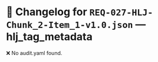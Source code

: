 # 📝 Changelog for `REQ-027-HLJ-Chunk_2-Item_1-v1.0.json` — **hlj_tag_metadata**

❌ No audit.yaml found.
